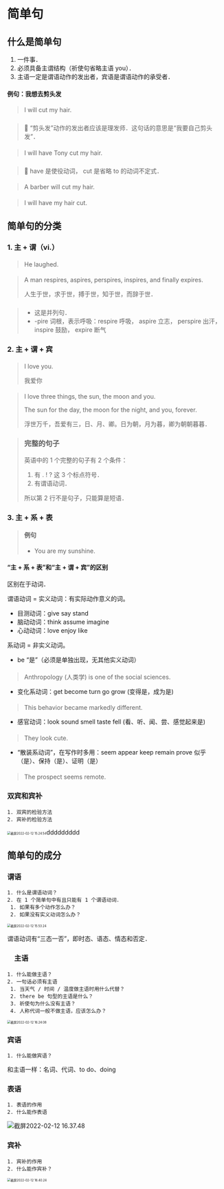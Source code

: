 # 简单句

## 什么是简单句

<!-- basic 3 点-->

1. 一件事．
2. 必须具备主谓结构（祈使句省略主语 you）．
3. 主语一定是谓语动作的发出者，宾语是谓语动作的承受者．

<!-- basic -->

<!-- extra -->

#### 例句：我想去剪头发

> ####
>
> I will cut my hair.

> ###
>
> 🙅 “剪头发”动作的发出者应该是理发师．这句话的意思是“我要自己剪头发”．

> ####
>
> I will have Tony cut my hair.

> ###
>
> 🙆 have 是使役动词， cut 是省略 to 的动词不定式．

> ####
>
> A barber will cut my hair.

> ####
>
> I will have my hair cut.

<!-- extra -->

## 简单句的分类

### 1. 主 + 谓（vi.）

<!-- extra -->

> ####
>
> He laughed.

> ####
>
> A man respires, aspires, perspires, inspires, and finally expires.
>
> 人生于世，求于世，搏于世，知于世，而辞于世．

> ###
>
> - 这是并列句．
> - -pire 词根，表示呼吸：respire 呼吸， aspire 立志， perspire 出汗， inspire 鼓励， expire 断气

<!-- extra -->

### 2. 主 + 谓 + 宾

<!-- extra -->

> ####
>
> I love you.
>
> 我爱你

> ####
>
> I love three things, the sun, the moon and you.
>
> The sun for the day, the moon for the night, and you, forever.
>
> 浮世万千，吾爱有三，日、月、卿。日为朝，月为暮，卿为朝朝暮暮．

> ### 完整的句子
>
> 英语中的 1 个完整的句⼦有 2 个条件：
>
> 1. 有 . ! ? 这 3 个标点符号．
> 2. 有谓语动词．
>
> 所以第 2 ⾏不是句⼦，只能算是短语．

<!-- extra -->

### 3. 主 + 系 + 表

> #### 例句
>
> - You are my sunshine.

#### “主 + 系 + 表”和“主 + 谓 + 宾”的区别

区别在于动词．

谓语动词 = 实义动词：有实际动作意义的词。

- 目测动词：give say stand
- 脑动动词：think assume imagine
- ⼼动动词：love enjoy like

系动词 = 非实义动词。

- be “是”（必须是单独出现，无其他实义动词）

> ####
>
> Anthropology (人类学) is one of the social sciences.

- 变化系动词：get become turn go grow (变得是，成为是)

> ####
>
> This behavior became markedly different.

- 感官动词：look sound smell taste fell (看、听、闻、尝、感觉起来是)

> ####
>
> They look cute.

- “散装系动词”，在写作时多用：seem appear keep remain prove 似乎（是）、保持（是）、证明（是）

> ####
>
> The prospect seems remote.

###

### 双宾和宾补

```hint
1. 双宾的检验方法
2. 宾补的检验方法
```

<img src="/Users/yangdong/Library/CloudStorage/OneDrive-Personal/Media/Knowledge Base.media/截屏2022-02-12 15.24.54.png" alt="截屏2022-02-12 15.24.54" style="zoom:50%;" />ddddddddd

## 简单句的成分

### 谓语

```hint
1. 什么是谓语动词？
2. 在 1 个简单句中有且只能有 1 个谓语动词．
 1. 如果有多个动作怎么办？
 2. 如果没有实义动词怎么办？
```

<img src="/Users/yangdong/Library/CloudStorage/OneDrive-Personal/Media/Knowledge Base.media/截屏2022-02-12 15.53.24.png" alt="截屏2022-02-12 15.53.24" style="zoom:50%;" />

谓语动词有“三态一否”，即时态、语态、情态和否定．

### 　主语

```hint
1. 什么能做主语？
2. 一句话必须有主语
 1. 当天气 / 时间 / 温度做主语时用什么代替？
 2. there be 句型的主语是什么？
 3. 祈使句为什么没有主语？
 4. 人称代词一般不做主语，应该怎么办？
```

<img src="/Users/yangdong/Library/CloudStorage/OneDrive-Personal/Media/Knowledge Base.media/截屏2022-02-12 16.24.08.png" alt="截屏2022-02-12 16.24.08" style="zoom:50%;" />

### 宾语

```hint
1. 什么能做宾语？
```

和主语一样：名词、代词、to do、doing

### 表语

```hint
1. 表语的作用
2. 什么能作表语
```

<img src="/Users/yangdong/Library/CloudStorage/OneDrive-Personal/Media/Knowledge Base.media/截屏2022-02-12 16.37.48.png" alt="截屏2022-02-12 16.37.48" style="zoom:100%;" />

### 宾补

```hint
1. 宾补的作用
2. 什么能作宾补？
```

<img src="/Users/yangdong/Library/CloudStorage/OneDrive-Personal/Media/Knowledge Base.media/截屏2022-02-12 16.40.24.png" alt="截屏2022-02-12 16.40.24" style="zoom:50%;" />
